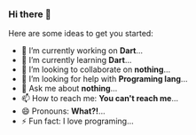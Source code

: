 ### Hi there 👋

Here are some ideas to get you started:

- 🔭 I’m currently working on **Dart**...
- 🌱 I’m currently learning **Dart**...
- 👯 I’m looking to collaborate on **nothing**...
- 🤔 I’m looking for help with **Programing lang**...
- 💬 Ask me about **nothing**...
- 📫 How to reach me: **You can't reach me**...
- 😄 Pronouns: **What?!**...
- ⚡ Fun fact: I love programing...
 
